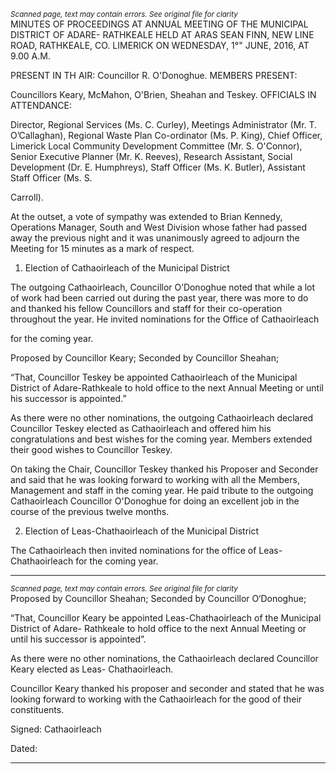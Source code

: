 *<small>Scanned page, text may contain errors. See original file for clarity</small>*  
MINUTES OF PROCEEDINGS AT ANNUAL MEETING OF THE MUNICIPAL DISTRICT OF ADARE-
RATHKEALE HELD AT ARAS SEAN FINN, NEW LINE ROAD, RATHKEALE, CO. LIMERICK ON
WEDNESDAY, 1°" JUNE, 2016, AT 9.00 A.M.

PRESENT IN TH AIR: Councillor R. O'Donoghue.
MEMBERS PRESENT:

Councillors Keary, McMahon, O'Brien, Sheahan and Teskey.
OFFICIALS IN ATTENDANCE:

Director, Regional Services (Ms. C. Curley), Meetings Administrator (Mr. T. O’Callaghan), Regional
Waste Plan Co-ordinator (Ms. P. King), Chief Officer, Limerick Local Community Development
Committee (Mr. S. O'Connor), Senior Executive Planner (Mr. K. Reeves), Research Assistant, Social
Development (Dr. E. Humphreys), Staff Officer (Ms. K. Butler), Assistant Staff Officer (Ms. S.

Carroll).

At the outset, a vote of sympathy was extended to Brian Kennedy, Operations Manager, South and
West Division whose father had passed away the previous night and it was unanimously agreed to
adjourn the Meeting for 15 minutes as a mark of respect.

1. Election of Cathaoirleach of the Municipal District

The outgoing Cathaoirleach, Councillor O’Donoghue noted that while a lot of work had been
carried out during the past year, there was more to do and thanked his fellow Councillors and staff
for their co-operation throughout the year. He invited nominations for the Office of Cathaoirleach

for the coming year.

Proposed by Councillor Keary;
Seconded by Councillor Sheahan;

“That, Councillor Teskey be appointed Cathaoirleach of the Municipal District of Adare-Rathkeale
to hold office to the next Annual Meeting or until his successor is appointed.”

As there were no other nominations, the outgoing Cathaoirleach declared Councillor Teskey
elected as Cathaoirleach and offered him his congratulations and best wishes for the coming year.
Members extended their good wishes to Councillor Teskey.

On taking the Chair, Councillor Teskey thanked his Proposer and Seconder and said that he was
looking forward to working with all the Members, Management and staff in the coming year. He
paid tribute to the outgoing Cathaoirleach Councillor O'Donoghue for doing an excellent job in the
course of the previous twelve months.

2. Election of Leas-Chathaoirleach of the Municipal District

The Cathaoirleach then invited nominations for the office of Leas-Chathaoirleach for the coming
year.

---
*<small>Scanned page, text may contain errors. See original file for clarity</small>*  
Proposed by Councillor Sheahan;
Seconded by Councillor O‘Donoghue;

“That, Councillor Keary be appointed Leas-Chathaoirleach of the Municipal District of Adare-
Rathkeale to hold office to the next Annual Meeting or until his successor is appointed”.

As there were no other nominations, the Cathaoirleach declared Councillor Keary elected as Leas-
Chathaoirleach.

Councillor Keary thanked his proposer and seconder and stated that he was looking forward to
working with the Cathaoirleach for the good of their constituents.

Signed:
Cathaoirleach

Dated:

---

